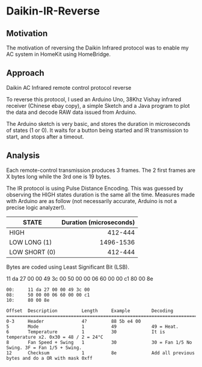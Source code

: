 # Daikin-IR-Reverse

## Motivation

The motivation of reversing the Daikin Infrared protocol was to enable my AC system in HomeKit using HomeBridge.

## Approach

Daikin AC Infrared remote control protocol reverse

To reverse this protocol, I used an Arduino Uno, 38Khz Vishay infrared receiver (Chinese ebay copy), a simple Sketch and a Java program to plot the data and decode RAW data issued from Arduino.

The Arduino sketch is very basic, and stores the duration in microseconds of states (1 or 0). It waits for a button being started and IR transmission to start, and stops after a timeout.

## Analysis

Each remote-control transmission produces 3 frames. The 2 first frames are X bytes long while the 3rd one is 19 bytes.

The IR protocol is using Pulse Distance Encoding. This was guessed by observing the HIGH states duration is the same all the time.
Measures made with Arduino are as follow (not necessarily accurate, Arduino is not a precise logic analyzer!).

| STATE | Duration (microseconds) |
| ------------- | -----:|
| HIGH      | 412-444 |
| LOW LONG (1)  | 1496-1536 |
| LOW SHORT (0) | 412-444 |

Bytes are coded using Least Significant Bit (LSB).

11 da 27 00 00 49 3c 00 50 00 00 06 60 00 00 c1 80 00 8e 
```
00:     11 da 27 00 00 49 3c 00 
08:     50 00 00 06 60 00 00 c1 
10:     80 00 8e 
```

```
Offset  Description         Length     Example        Decoding
========================================================================================================
0-3     Header              4?         88 5b e4 00	
5       Mode                1          49             49 = Heat.
6       Temperature         1          30             It is temperature x2. 0x30 = 48 / 2 = 24°C
8       Fan Speed + Swing   1          30             30 = Fan 1/5 No Swing. 3F = Fan 1/5 + Swing. 
12      Checksum            1          8e             Add all previous bytes and do a OR with mask 0xff
```



